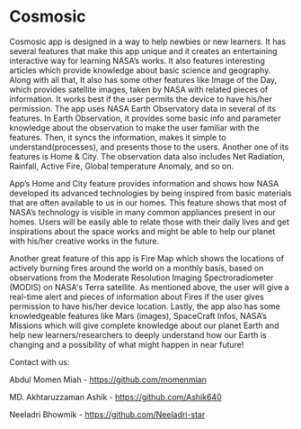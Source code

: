 # Cosmosic
Cosmosic app is designed in a way to help newbies or new learners. It has several features that make this app unique and it creates an entertaining interactive way for learning NASA’s works. It also features interesting articles which provide knowledge about basic science and geography. Along with all that, It also has some other features like Image of the Day, which provides satellite images, taken by NASA with related pieces of information. It works best if the user permits the device to have his/her permission. The app uses NASA Earth Observatory data in several of its features. In Earth Observation, it provides some basic info and parameter knowledge about the observation to make the user familiar with the features. Then, it syncs the information, makes it simple to understand(processes), and presents those to the users. Another one of its features is Home & City. The observation data also includes Net Radiation, Rainfall, Active Fire, Global temperature Anomaly, and so on.

App’s Home and City feature provides information and shows how NASA developed its advanced technologies by being inspired from basic materials that are often available to us in our homes. This feature shows that most of NASA’s technology is visible in many common appliances present in our homes. Users will be easily able to relate those with their daily lives and get inspirations about the space works and might be able to help our planet with his/her creative works in the future.

Another great feature of this app is Fire Map which shows the locations of actively burning fires around the world on a monthly basis, based on observations from the Moderate Resolution Imaging Spectroradiometer (MODIS) on NASA's Terra satellite. As mentioned above,  the user will give a real-time alert and pieces of information about Fires if the user gives permission to have his/her device location. Lastly, the app also has some knowledgeable features like Mars (images), SpaceCraft Infos, NASA’s Missions which will give complete knowledge about our planet Earth and help new learners/researchers to deeply understand how our Earth is changing and a possibility of what might happen in near future!

Contact with us:

Abdul Momen Miah - https://github.com/momenmian

MD. Akhtaruzzaman Ashik - https://github.com/Ashik640

Neeladri Bhowmik - https://github.com/Neeladri-star
